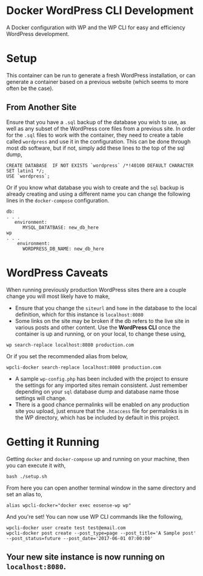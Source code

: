 # Docker WordPress CLI Development
A Docker configuration with WP and the WP CLI for easy and efficiency WordPress development.

# Setup
This container can be run to generate a fresh WordPress installation, or can generate a container based on a previous website (which seems to more often be the case).

## From Another Site
Ensure that you have a `.sql` backup of the database you wish to use, as well as any subset of the WordPress core files from a previous site. In order for the `.sql` files to work with the container, they need to create a table called `wordpress` and use it in the configuration. This can be done through most db software, but if not, simply add these lines to the top of the sql dump,

```
CREATE DATABASE  IF NOT EXISTS `wordpress` /*!40100 DEFAULT CHARACTER SET latin1 */;
USE `wordpress`;
```

Or if you know what database you wish to create and the `sql` backup is already creating and using a different name you can change the following lines in the `docker-compose` configuration.

```
db:
. . .
   environment:
      MYSQL_DATATBASE: new_db_here
wp
. . .
    environment:
      WORDPRESS_DB_NAME: new_db_here
```
# WordPress Caveats
When running previously production WordPress sites there are a couple change you will most likely have to make,
* Ensure that you change the `siteurl` and `home` in the database to the local definition, which for this instance is `localhost:8080`
* Some links on the site may be broken if the db refers to the live site in various posts and other content. Use the **WordPress CLI** once the container is up and running, or on your local, to change these using,

```
wp search-replace localhost:8080 production.com
```

Or if you set the recommended alias from below,

```
wpcli-docker search-replace localhost:8080 production.com
```

* A sample `wp-config.php` has been included with the project to ensure the settings for any imported sites remain consistent. Just remember depending on your `sql` database dump and database name those settings will change.
* There is a good chance permalinks will be enabled on any production site you upload, just ensure that the `.htaccess` file for permalinks is in the WP directory, which has be included by default in this project.

# Getting it Running
Getting `docker` and `docker-compose` up and running on your machine, then you can execute it with,

```
bash ./setup.sh
```

From here you can open another terminal window in the same directory and set an alias to,

```
alias wpcli-docker="docker exec eosense-wp wp"
```

And you're set! You can now use WP CLI commands like the following,

```
wpcli-docker user create test test@email.com
wpcli-docker post create --post_type=page --post_title='A Sample post' --post_status=future --post_date='2017-06-01 07:00:00'
```

## Your new site instance is now running on `localhost:8080`.